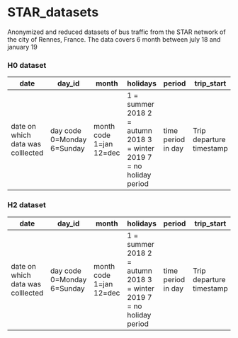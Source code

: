 # STAR_datasets
Anonymized and reduced datasets of bus traffic from the STAR network of the city of Rennes, France. The data covers 6 month between july 18 and january 19

### H0 dataset

| date                              | day_id                     | month                   | holidays                                                               | period             | trip_start               | line        | line_variant     | service_id     | direction             | id_A          | id_B          | arrival_B                 | departure_B                   | cumulated_distance                                                    | distance_delta                                                                                        | travel_time                          | dwell_time                   | commercial_speed                           |
|-----------------------------------|----------------------------|-------------------------|------------------------------------------------------------------------|--------------------|--------------------------|-------------|------------------|----------------|-----------------------|---------------|---------------|---------------------------|-------------------------------|-----------------------------------------------------------------------|-------------------------------------------------------------------------------------------------------|--------------------------------------|------------------------------|--------------------------------------------|
| date on which data was colllected | day code 0=Monday 6=Sunday | month code 1=jan 12=dec |  1 = summer 2018 2 = autumn 2018 3 = winter 2019 7 = no holiday period | time period in day | Trip departure timestamp | bus line id | bus line variant | bus service id | direction of the trip | A bus stop id | B bus stop id | timestamp of arrival at B | timestamp of departure from B | cumulated distance from the trip departure bus stop and B (in meters) | distance difference between theoretical cumulated distance and measured cumulated distance (in meters)| travel time from A to B (in seconds) | dwell time at A (in seconds) | commercial speed between A and B (in km/h) |


### H2 dataset

| date                              | day_id                     | month                   | holidays                                                               | period             | trip_start               | line        | line_variant     | service_id     | direction             | order_A                             | type_stop_A                                                          | id_A          | arrival_A                 | departure_A                   | order_B                             | type_stop_B                                                          | id_B          | arrival_B                 | departure_B                   | distance                             | travel_time                          | dwell_time                   | commercial_speed                           |
|-----------------------------------|----------------------------|-------------------------|------------------------------------------------------------------------|--------------------|--------------------------|-------------|------------------|----------------|-----------------------|-------------------------------------|----------------------------------------------------------------------|---------------|---------------------------|-------------------------------|-------------------------------------|----------------------------------------------------------------------|---------------|---------------------------|-------------------------------|--------------------------------------|--------------------------------------|------------------------------|--------------------------------------------|
| date on which data was colllected | day code 0=Monday 6=Sunday | month code 1=jan 12=dec |  1 = summer 2018 2 = autumn 2018 3 = winter 2019 7 = no holiday period | time period in day | Trip departure timestamp | bus line id | bus line variant | bus service id | direction of the trip | order of bus stop A within the trip | type of bus stop A  N = Normal R = Reference T = Terminus of arrival | A bus stop id | timestamp of arrival at A | timestamp of departure from A | order of bus stop B within the trip | type of bus stop B  N = Normal R = Reference T = Terminus of arrival | B bus stop id | timestamp of arrival at B | timestamp of departure from B | distance between A and B (in meters) | travel time from A to B (in seconds) | dwell time at A (in seconds) | commercial speed between A and B (in km/h) |
